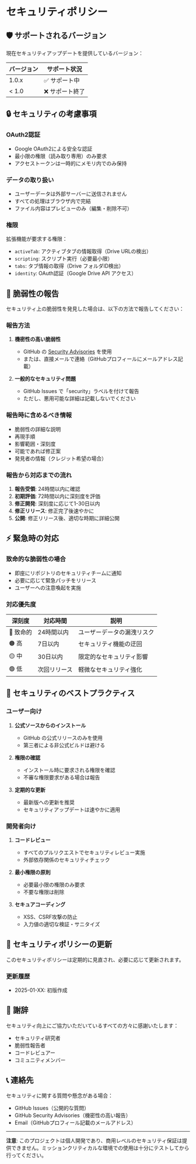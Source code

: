 # セキュリティポリシー

## 🛡️ サポートされるバージョン

現在セキュリティアップデートを提供しているバージョン：

| バージョン | サポート状況 |
| ------- | ----------- |
| 1.0.x   | ✅ サポート中 |
| < 1.0   | ❌ サポート終了 |

## 🔒 セキュリティの考慮事項

### OAuth2認証
- Google OAuth2による安全な認証
- 最小限の権限（読み取り専用）のみ要求
- アクセストークンは一時的にメモリ内でのみ保持

### データの取り扱い
- ユーザーデータは外部サーバーに送信されません
- すべての処理はブラウザ内で完結
- ファイル内容はプレビューのみ（編集・削除不可）

### 権限
拡張機能が要求する権限：
- `activeTab`: アクティブタブの情報取得（Drive URLの検出）
- `scripting`: スクリプト実行（必要最小限）
- `tabs`: タブ情報の取得（Drive フォルダID検出）
- `identity`: OAuth認証（Google Drive API アクセス）

## 🚨 脆弱性の報告

セキュリティ上の脆弱性を発見した場合は、以下の方法で報告してください：

### 報告方法

1. **機密性の高い脆弱性**
   - GitHub の [Security Advisories](https://github.com/overdozer1124/drive-contents-viewer/security/advisories) を使用
   - または、直接メールで連絡（GitHubプロフィールにメールアドレス記載）

2. **一般的なセキュリティ問題**
   - GitHub Issues で「security」ラベルを付けて報告
   - ただし、悪用可能な詳細は記載しないでください

### 報告時に含めるべき情報

- 脆弱性の詳細な説明
- 再現手順
- 影響範囲・深刻度
- 可能であれば修正案
- 発見者の情報（クレジット希望の場合）

### 報告から対応までの流れ

1. **報告受領**: 24時間以内に確認
2. **初期評価**: 72時間以内に深刻度を評価
3. **修正開発**: 深刻度に応じて1-30日以内
4. **修正リリース**: 修正完了後速やかに
5. **公開**: 修正リリース後、適切な時期に詳細公開

## ⚡ 緊急時の対応

### 致命的な脆弱性の場合
- 即座にリポジトリのセキュリティチームに通知
- 必要に応じて緊急パッチをリリース
- ユーザーへの注意喚起を実施

### 対応優先度

| 深刻度 | 対応時間 | 説明 |
|--------|----------|------|
| 🔴 致命的 | 24時間以内 | ユーザーデータの漏洩リスク |
| 🟠 高 | 7日以内 | セキュリティ機能の迂回 |
| 🟡 中 | 30日以内 | 限定的なセキュリティ影響 |
| 🟢 低 | 次回リリース | 軽微なセキュリティ強化 |

## 🔐 セキュリティのベストプラクティス

### ユーザー向け

1. **公式ソースからのインストール**
   - GitHub の公式リリースのみを使用
   - 第三者による非公式ビルドは避ける

2. **権限の確認**
   - インストール時に要求される権限を確認
   - 不審な権限要求がある場合は報告

3. **定期的な更新**
   - 最新版への更新を推奨
   - セキュリティアップデートは速やかに適用

### 開発者向け

1. **コードレビュー**
   - すべてのプルリクエストでセキュリティレビュー実施
   - 外部依存関係のセキュリティチェック

2. **最小権限の原則**
   - 必要最小限の権限のみ要求
   - 不要な権限は削除

3. **セキュアコーディング**
   - XSS、CSRF攻撃の防止
   - 入力値の適切な検証・サニタイズ

## 📜 セキュリティポリシーの更新

このセキュリティポリシーは定期的に見直され、必要に応じて更新されます。

### 更新履歴
- 2025-01-XX: 初版作成

## 🤝 謝辞

セキュリティ向上にご協力いただいているすべての方々に感謝いたします：

- セキュリティ研究者
- 脆弱性報告者
- コードレビュアー
- コミュニティメンバー

## 📞 連絡先

セキュリティに関する質問や懸念がある場合：

- GitHub Issues（公開的な質問）
- GitHub Security Advisories（機密性の高い報告）
- Email（GitHubプロフィール記載のメールアドレス）

---

**注意**: このプロジェクトは個人開発であり、商用レベルのセキュリティ保証は提供できません。ミッションクリティカルな環境での使用は十分にテストしてから行ってください。